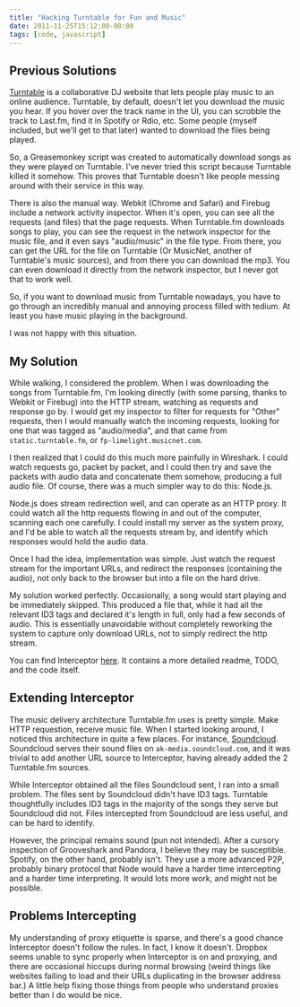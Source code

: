 ```yaml
---
title: "Hacking Turntable for Fun and Music"
date: 2011-11-25T15:12:00-00:00
tags: [code, javascript]
---
```


Previous Solutions
------------------
[Turntable](http://turntable.fm) is a collaborative DJ website that lets people
play music to an online audience. Turntable, by default, doesn't let you
download the music you hear. If you hover over the track name in the UI, you can
scrobble the track to Last.fm, find it in Spotify or Rdio, etc. Some people
(myself included, but we'll get to that later) wanted to download the files
being played.

So, a Greasemonkey script was created to automatically download songs as
they were played on Turntable. I've never tried this script because
Turntable killed it somehow. This proves that Turntable doesn't like
people messing around with their service in this way.

There is also the manual way. Webkit (Chrome and Safari) and Firebug
include a network activity inspector. When it's open, you can see all
the requests (and files) that the page requests. When Turntable.fm
downloads songs to play, you can see the request in the network
inspector for the music file, and it even says "audio/music" in the file
type. From there, you can get the URL for the file on Turntable (Or
MusicNet, another of Turntable's music sources), and from there you can
download the mp3. You can even download it directly from the network
inspector, but I never got that to work well.

So, if you want to download music from Turntable nowadays, you have to
go through an incredibly manual and annoying process filled with tedium.
At least you have music playing in the background.

I was not happy with this situation.

My Solution
-----------

While walking, I considered the problem. When I was downloading the
songs from Turntable.fm, I'm looking directly (with some parsing, thanks
to Webkit or Firebug) into the HTTP stream, watching as requests and
response go by. I would get my inspector to filter for requests for
"Other" requests, then I would manually watch the incoming requests,
looking for one that was tagged as "audio/media", and that came from
`static.turntable.fm`, or `fp-limelight.musicnet.com`.

I then realized that I could do this much more painfully in Wireshark. I
could watch requests go, packet by packet, and I could then try and save
the packets with audio data and concatenate them somehow, producing a
full audio file. Of course, there was a much simpler way to do this:
Node.js.

Node.js does stream redirection well, and can operate as an HTTP proxy.
It could watch all the http requests flowing in and out of the computer,
scanning each one carefully. I could install my server as the system
proxy, and I'd be able to watch all the requests stream by, and identify
which responses would hold the audio data.

Once I had the idea, implementation was simple. Just watch the request
stream for the important URLs, and redirect the responses (containing
the audio), not only back to the browser but into a file on the hard
drive.

My solution worked perfectly. Occasionally, a song would start playing
and be immediately skipped. This produced a file that, while it had all
the relevant ID3 tags and declared it's length in full, only had a few
seconds of audio. This is essentially unavoidable without completely
reworking the system to capture only download URLs, not to simply
redirect the http stream.

You can find Interceptor [here](https://github.com/atamis/jockey_interceptor).
It contains a more detailed readme, TODO, and the code itself.

Extending Interceptor
---------------------

The music delivery architecture Turntable.fm uses is pretty simple. Make
HTTP requestion, receive music file. When I started looking around, I
noticed this architecture in quite a few places. For instance,
[Soundcloud](http://soundcloud.com/). Soundcloud serves their sound
files on `ak-media.soundcloud.com`, and it was trivial to add another
URL source to Interceptor, having already added the 2 Turntable.fm
sources.

While Interceptor obtained all the files Soundcloud sent, I ran into a
small problem. The files sent by Soundcloud didn't have ID3 tags.
Turntable thoughtfully includes ID3 tags in the majority of the songs
they serve but Soundcloud did not. Files intercepted from Soundcloud are
less useful, and can be hard to identify.

However, the principal remains sound (pun not intended). After a cursory
inspection of Grooveshark and Pandora, I believe they may be
susceptible. Spotify, on the other hand, probably isn't. They use a more
advanced P2P, probably binary protocol that Node would have a harder
time intercepting and a harder time interpreting. It would lots more
work, and might not be possible.

Problems Intercepting
---------------------

My understanding of proxy etiquette is sparse, and there's a good chance
Interceptor doesn't follow the rules. In fact, I know it doesn't.
Dropbox seems unable to sync properly when Interceptor is on and
proxying, and there are occasional hiccups during normal browsing (weird
things like websites failing to load and their URLs duplicating in the
browser address bar.) A little help fixing those things from people who
understand proxies better than I do would be nice.
